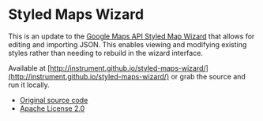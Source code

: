Styled Maps Wizard
==================

This is an update to the [Google Maps API Styled Map Wizard](http://gmaps-samples-v3.googlecode.com/svn/trunk/styledmaps/wizard/index.html) that allows for editing and importing JSON. This enables viewing and modifying existing styles rather than needing to rebuild in the wizard interface.

Available at [http://instrument.github.io/styled-maps-wizard/](http://instrument.github.io/styled-maps-wizard/) or grab the source and run it locally.

* [Original source code](https://code.google.com/p/gmaps-samples-v3/)
* [Apache License 2.0](http://www.apache.org/licenses/LICENSE-2.0)
